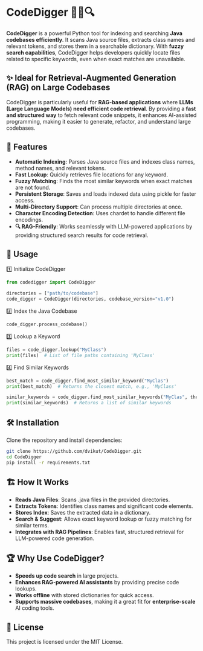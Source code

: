 # CodeDigger 🕵️‍♂️🔍

**CodeDigger** is a powerful Python tool for indexing and searching **Java codebases efficiently**. It scans Java source files, extracts class names and relevant tokens, and stores them in a searchable dictionary. With **fuzzy search capabilities**, CodeDigger helps developers quickly locate files related to specific keywords, even when exact matches are unavailable.

## ✨ Ideal for Retrieval-Augmented Generation (RAG) on Large Codebases
CodeDigger is particularly useful for **RAG-based applications** where **LLMs (Large Language Models) need efficient code retrieval**. By providing a **fast and structured way** to fetch relevant code snippets, it enhances AI-assisted programming, making it easier to generate, refactor, and understand large codebases.

## 🚀 Features
- **Automatic Indexing**: Parses Java source files and indexes class names, method names, and relevant tokens.
- **Fast Lookup**: Quickly retrieves file locations for any keyword.
- **Fuzzy Matching**: Finds the most similar keywords when exact matches are not found.
- **Persistent Storage**: Saves and loads indexed data using pickle for faster access.
- **Multi-Directory Support**: Can process multiple directories at once.
- **Character Encoding Detection**: Uses chardet to handle different file encodings.
- **🔍 RAG-Friendly**: Works seamlessly with LLM-powered applications by providing structured search results for code retrieval.
## 📌 Usage
1️⃣ Initialize CodeDigger
```python
from codedigger import CodeDigger

directories = ["path/to/codebase"]
code_digger = CodeDigger(directories, codebase_version="v1.0")
```

2️⃣ Index the Java Codebase
```python
code_digger.process_codebase()
```
3️⃣ Lookup a Keyword
```python
files = code_digger.lookup("MyClass")
print(files)  # List of file paths containing 'MyClass'
```
4️⃣ Find Similar Keywords
```python
best_match = code_digger.find_most_similar_keyword("MyClas")  
print(best_match)  # Returns the closest match, e.g., 'MyClass'

similar_keywords = code_digger.find_most_similar_keywords("MyClas", threshold=80)
print(similar_keywords)  # Returns a list of similar keywords
```
## 🛠 Installation

Clone the repository and install dependencies:

```bash
git clone https://github.com/dvikut/CodeDigger.git
cd CodeDigger
pip install -r requirements.txt
```
## 🏗️ How It Works
- **Reads Java Files**: Scans .java files in the provided directories.
- **Extracts Tokens**: Identifies class names and significant code elements.
- **Stores Index**: Saves the extracted data in a dictionary.
- **Search & Suggest**: Allows exact keyword lookup or fuzzy matching for similar terms.
- **Integrates with RAG Pipelines**: Enables fast, structured retrieval for LLM-powered code generation.
## 🏆 Why Use CodeDigger?
- **Speeds up code search** in large projects.
- **Enhances RAG-powered AI assistants** by providing precise code lookups.
- **Works offline** with stored dictionaries for quick access.
- **Supports massive codebases**, making it a great fit for **enterprise-scale** AI coding tools.
## 📝 License
This project is licensed under the MIT License.

